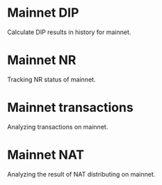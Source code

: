 # Mainnet DIP

Calculate DIP results in history for mainnet.

# Mainnet NR

Tracking NR status of mainnet.

# Mainnet transactions

Analyzing transactions on mainnet.

# Mainnet NAT

Analyzing the result of NAT distributing on mainnet.
